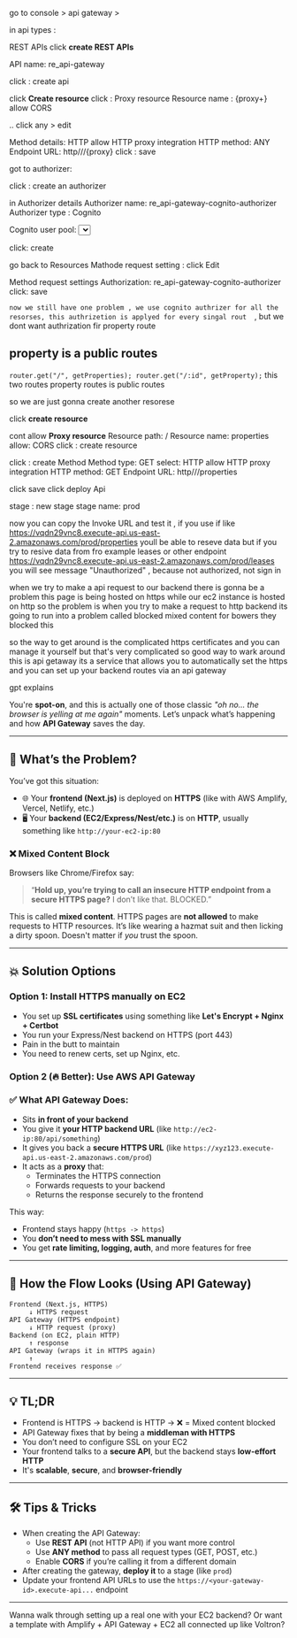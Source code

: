 go to console > api gateway > 


in api types :

REST APIs
click **create REST APIs**

API name: re_api-gateway

click : create api


click **Create resource**
click : Proxy resource
Resource name : {proxy+}
allow CORS

..
click any > edit

Method details: HTTP
allow HTTP proxy integration
HTTP method: ANY
Endpoint URL: http//<Public IPv4 address from ec2 instance>/{proxy}
click : save



got to authorizer:

click : create an authorizer

in Authorizer details
Authorizer name: re_api-gateway-cognito-authorizer
Authorizer type : Cognito

Cognito user pool: <select the cognito user pool we used for Auth management in cognito>

click: create

go back to Resources
Mathode request setting : click Edit

Method request settings
Authorization: re_api-gateway-cognito-authorizer
click: save

`now we still have one problem , we use cognito authrizer for all the resorses, this authrizetion is applyed for every singal rout  `, but we dont want authrization fir property route 
## property is a public routes

`router.get("/", getProperties); router.get("/:id", getProperty);`
this two routes property routes is public routes 

so we are just gonna create another resorese


click **create resource**

cont allow **Proxy resource**
Resource path: /
Resource name: properties
allow: CORS
click : create resource

click : create Method
Method type: GET
select: HTTP
allow HTTP proxy integration
HTTP method: GET 
Endpoint URL: http//<Public IPv4 address from ec2 instance>/properties


click save
click deploy Api

stage : new stage
stage name: prod


now you can copy the Invoke URL
and test it , 
if you use if like  
https://vqdn29vnc8.execute-api.us-east-2.amazonaws.com/prod/properties 
youll be able to reseve data
but 
if you try to resive data from
fro example leases or other endpoint 
https://vqdn29vnc8.execute-api.us-east-2.amazonaws.com/prod/leases
you will see 
message	"Unauthorized" , because not authorized, not sign in
















when we try to make a api request to our backend there is gonna be a problem this page is being hosted on https while our ec2 instance is hosted on http so the problem is when you try to make a request to http backend its going to run into a problem called blocked mixed content for bowers they blocked this 

so the way to get around is the complicated https certificates and you can manage it yourself but that's very complicated so good way to wark around this is api getaway its a service that allows you to automatically set the https and you can set up your backend routes via an api gateway 
























gpt explains


You're **spot-on**, and this is actually one of those classic *"oh no… the browser is yelling at me again"* moments. Let’s unpack what’s happening and how **API Gateway** saves the day.

---

## 🧠 What’s the Problem?

You’ve got this situation:

- 🌐 Your **frontend (Next.js)** is deployed on **HTTPS** (like with AWS Amplify, Vercel, Netlify, etc.)
- 🖥️ Your **backend (EC2/Express/Nest/etc.)** is on **HTTP**, usually something like `http://your-ec2-ip:80`

### ❌ Mixed Content Block
Browsers like Chrome/Firefox say:
> “**Hold up, you’re trying to call an insecure HTTP endpoint from a secure HTTPS page?** I don’t like that. BLOCKED.”

This is called **mixed content**. HTTPS pages are **not allowed** to make requests to HTTP resources. It’s like wearing a hazmat suit and then licking a dirty spoon. Doesn't matter if *you* trust the spoon.

---

## 💥 Solution Options

### Option 1: **Install HTTPS manually on EC2**
- You set up **SSL certificates** using something like **Let's Encrypt + Nginx + Certbot**
- You run your Express/Nest backend on HTTPS (port 443)
- Pain in the butt to maintain
- You need to renew certs, set up Nginx, etc.

### Option 2 (🔥 Better): **Use AWS API Gateway**

### ✅ What API Gateway Does:
- Sits **in front of your backend**
- You give it **your HTTP backend URL** (like `http://ec2-ip:80/api/something`)
- It gives you back a **secure HTTPS URL** (like `https://xyz123.execute-api.us-east-2.amazonaws.com/prod`)
- It acts as a **proxy** that:
  - Terminates the HTTPS connection
  - Forwards requests to your backend
  - Returns the response securely to the frontend

This way:
- Frontend stays happy (`https -> https`)
- You **don’t need to mess with SSL manually**
- You get **rate limiting, logging, auth**, and more features for free

---

## 🔗 How the Flow Looks (Using API Gateway)

```plaintext
Frontend (Next.js, HTTPS)
     ↓ HTTPS request
API Gateway (HTTPS endpoint)
     ↓ HTTP request (proxy)
Backend (on EC2, plain HTTP)
     ↑ response
API Gateway (wraps it in HTTPS again)
     ↑
Frontend receives response ✅
```

---

## 💡 TL;DR

- Frontend is HTTPS → backend is HTTP → ❌ = Mixed content blocked
- API Gateway fixes that by being a **middleman with HTTPS**
- You don’t need to configure SSL on your EC2
- Your frontend talks to a **secure API**, but the backend stays **low-effort HTTP**
- It's **scalable**, **secure**, and **browser-friendly**

---

## 🛠️ Tips & Tricks

- When creating the API Gateway:
  - Use **REST API** (not HTTP API) if you want more control
  - Use **ANY method** to pass all request types (GET, POST, etc.)
  - Enable **CORS** if you’re calling it from a different domain
- After creating the gateway, **deploy it** to a stage (like `prod`)
- Update your frontend API URLs to use the `https://<your-gateway-id>.execute-api...` endpoint

---

Wanna walk through setting up a real one with your EC2 backend? Or want a template with Amplify + API Gateway + EC2 all connected up like Voltron?